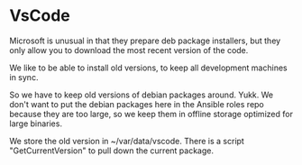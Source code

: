 # VsCode

Microsoft is unusual in that they prepare deb package installers, but they only
allow you to download the most recent version of the code.

We like to be able to install old versions, to keep all development machines in
sync.

So we have to keep old versions of debian packages around.  Yukk.  We don't
want to put the debian packages here in the Ansible roles repo because they are
too large, so we keep them in offline storage optimized for large binaries.

We store the old version in ~/var/data/vscode.  There is a script
"GetCurrentVersion" to pull down the current package.
